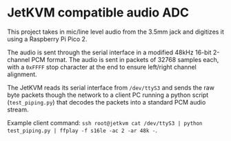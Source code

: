 # JetKVM compatible audio ADC
This project takes in mic/line level audio from the 3.5mm jack and digitizes it using a Raspberry Pi Pico 2.

The audio is sent through the serial interface in a modified 48kHz 16-bit 2-channel PCM format. The audio is sent in packets of 32768 samples each, with a `0xFFFF` stop character at the end to ensure left/right channel alignment.

The JetKVM reads its serial interface from `/dev/ttyS3` and sends the raw byte packets though the network to a client PC running a python script (`test_piping.py`) that decodes the packets into a standard PCM audio stream.

Example client command: `ssh root@jetkvm cat /dev/ttyS3 | python test_piping.py | ffplay -f s16le -ac 2 -ar 48k -`.
